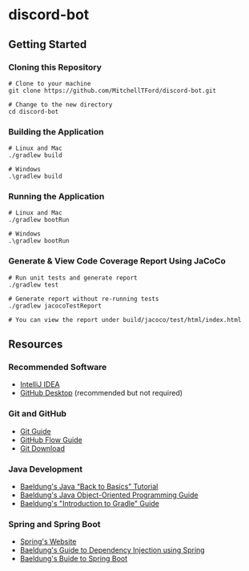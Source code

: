 # discord-bot

## Getting Started
### Cloning this Repository
```shell
# Clone to your machine
git clone https://github.com/MitchellTFord/discord-bot.git

# Change to the new directory
cd discord-bot
```

### Building the Application
```shell
# Linux and Mac
./gradlew build

# Windows
.\gradlew build
```

### Running the Application
```shell
# Linux and Mac
./gradlew bootRun

# Windows
.\gradlew bootRun
```

### Generate & View Code Coverage Report Using JaCoCo
```shell
# Run unit tests and generate report
./gradlew test

# Generate report without re-running tests
./gradlew jacocoTestReport

# You can view the report under build/jacoco/test/html/index.html
```

## Resources
### Recommended Software
* [IntelliJ IDEA](https://www.jetbrains.com/idea/)
* [GitHub Desktop](https://desktop.github.com/) (recommended but not required)

### Git and GitHub
* [Git Guide](https://docs.github.com/en/get-started/using-git/about-git)
* [GitHub Flow Guide](https://docs.github.com/en/get-started/quickstart/github-flow)
* [Git Download](https://git-scm.com/downloads)

### Java Development
* [Baeldung's Java “Back to Basics” Tutorial](https://www.baeldung.com/java-tutorial)
* [Baeldung's Java Object-Oriented Programming Guide](https://www.baeldung.com/java-oop)
* [Baeldung's "Introduction to Gradle" Guide](https://www.baeldung.com/gradle)

### Spring and Spring Boot
* [Spring's Website](https://spring.io/)
* [Baeldung's Guide to Dependency Injection using Spring](https://www.baeldung.com/spring-dependency-injection)
* [Baeldung's Buide to Spring Boot](https://www.baeldung.com/spring-boot)
